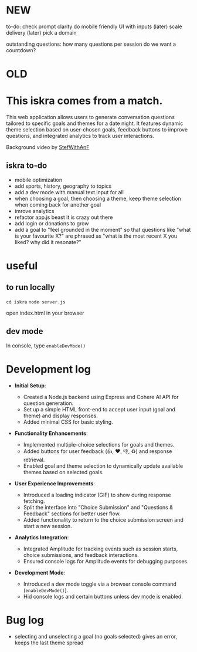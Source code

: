 # NEW

to-do:
check prompt clarity
do mobile friendly UI with inputs
(later) scale delivery
(later) pick a domain

outstanding questions:
how many questions per session
do we want a countdown? 

# OLD

# This iskra comes from a match.
This web application allows users to generate conversation questions tailored to specific goals and themes for a date night. It features dynamic theme selection based on user-chosen goals, feedback buttons to improve questions, and integrated analytics to track user interactions.

Background video by [StefWithAnF](https://www.pexels.com/video/colored-liquid-mass-thinning-reactions-when-mix-with-other-liquid-3582427/)

## iskra to-do

- mobile optimization
- add sports, history, geography to topics
- add a dev mode with manual text input for all
- when choosing a goal, then choosing a theme, keep theme selection when coming back for another goal
- imrove analytics
- refactor app.js beast it is crazy out there
- add login or donations to grow
- add a goal to "feel grounded in the moment" so that questions like "what is your favourite X?" are phrased as "what is the most recent X you liked? why did it resonate?"

# useful

## to run locally

`cd iskra`
`node server.js`

open index.html in your browser

## dev mode

In console, type `enableDevMode()`

# Development log

- **Initial Setup**:
  - Created a Node.js backend using Express and Cohere AI API for question generation.
  - Set up a simple HTML front-end to accept user input (goal and theme) and display responses.
  - Added minimal CSS for basic styling.

- **Functionality Enhancements**:
  - Implemented multiple-choice selections for goals and themes.
  - Added buttons for user feedback (👍, ❤️, 👎, ♻️) and response retrieval.
  - Enabled goal and theme selection to dynamically update available themes based on selected goals.

- **User Experience Improvements**:
  - Introduced a loading indicator (GIF) to show during response fetching.
  - Split the interface into "Choice Submission" and "Questions & Feedback" sections for better user flow.
  - Added functionality to return to the choice submission screen and start a new session.

- **Analytics Integration**:
  - Integrated Amplitude for tracking events such as session starts, choice submissions, and feedback interactions.
  - Ensured console logs for Amplitude events for debugging purposes.

- **Development Mode**:
  - Introduced a dev mode toggle via a browser console command (`enableDevMode()`).
  - Hid console logs and certain buttons unless dev mode is enabled.

# Bug log

- selecting and unselecting a goal (no goals selected) gives an error, keeps the last theme spread